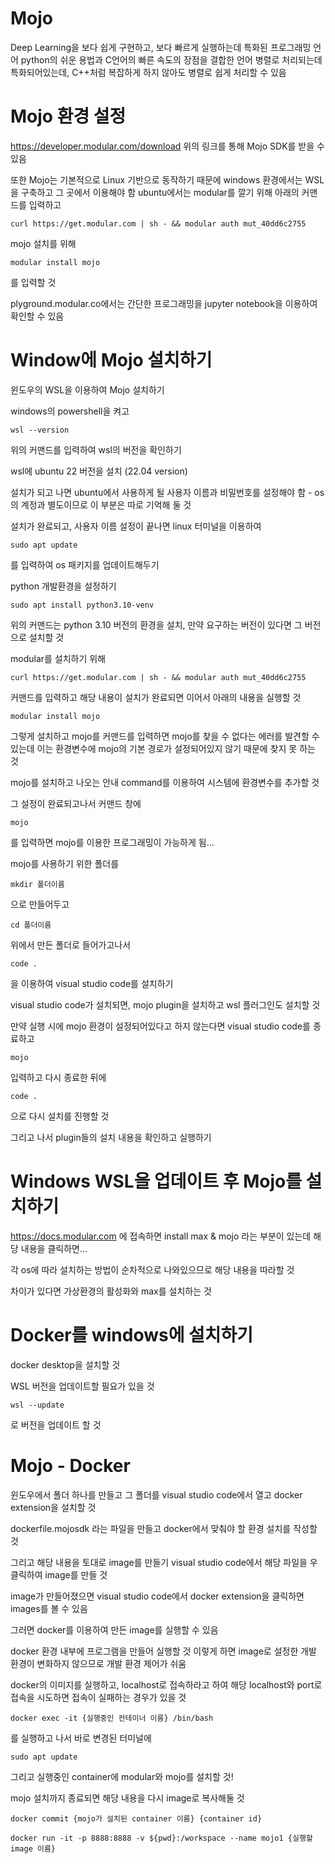 # Mojo
Deep Learning을 보다 쉽게 구현하고, 보다 빠르게 실행하는데 특화된 프로그래밍 언어
python의 쉬운 용법과 C언어의 빠른 속도의 장점을 결합한 언어
병렬로 처리되는데 특화되어있는데, C++처럼 복잡하게 하지 않아도 병렬로 쉽게 처리할 수 있음

# Mojo 환경 설정
https://developer.modular.com/download
위의 링크를 통해 Mojo SDK를 받을 수 있음

또한 Mojo는 기본적으로 Linux 기반으로 동작하기 때문에 windows 환경에서는 WSL을 구축하고 그 곳에서 이용해야 함
ubuntu에서는 modular를 깔기 위해 아래의 커맨드를 입력하고
```
curl https://get.modular.com | sh - && modular auth mut_40dd6c2755
```
mojo 설치를 위해
```
modular install mojo
```
를 입력할 것

plyground.modular.co에서는 간단한 프로그래밍을 jupyter notebook을 이용하여 확인할 수 있음

# Window에 Mojo 설치하기
윈도우의 WSL을 이용하여 Mojo 설치하기

windows의 powershell을 켜고
```
wsl --version
```
위의 커맨드를 입력하여 wsl의 버전을 확인하기

wsl에 ubuntu 22 버전을 설치 (22.04 version)

설치가 되고 나면 ubuntu에서 사용하게 될 사용자 이름과 비밀번호를 설정해야 함 - os의 계정과 별도이므로 이 부분은 따로 기억해 둘 것

설치가 완료되고, 사용자 이름 설정이 끝나면 linux 터미널을 이용하여
```
sudo apt update
```
를 입력하여 os 패키지를 업데이트해두기

python 개발환경을 설정하기
```
sudo apt install python3.10-venv
```
위의 커맨드는 python 3.10 버전의 환경을 설치, 만약 요구하는 버전이 있다면 그 버전으로 설치할 것

modular를 설치하기 위해 
```
curl https://get.modular.com | sh - && modular auth mut_40dd6c2755
```
커맨드를 입력하고
해당 내용이 설치가 완료되면 이어서 아래의 내용을 실행할 것

```
modular install mojo
```

그렇게 설치하고 mojo를 커맨드를 입력하면 mojo를 찾을 수 없다는 에러를 발견할 수 있는데
이는 환경변수에 mojo의 기본 경로가 설정되어있지 않기 때문에 찾지 못 하는 것

mojo를 설치하고 나오는 안내 command를 이용하여 시스템에 환경변수를 추가할 것

그 설정이 완료되고나서 커맨드 창에
```
mojo
```
를 입력하면 mojo를 이용한 프로그래밍이 가능하게 됨...

mojo를 사용하기 위한 폴더를
```
mkdir 폴더이름
```
으로 만들어두고
```
cd 폴더이름
```
위에서 만든 폴더로 들어가고나서

```
code .
```
을 이용하여 visual studio code를 설치하기

visual studio code가 설치되면, mojo plugin을 설치하고
wsl 플러그인도 설치할 것

만약 실행 시에 mojo 환경이 설정되어있다고 하지 않는다면
visual studio code를 종료하고
```
mojo
```
입력하고 다시 종료한 뒤에
```
code .
```
으로 다시 설치를 진행할 것

그리고 나서 plugin들의 설치 내용을 확인하고 실행하기

# Windows WSL을 업데이트 후 Mojo를 설치하기

https://docs.modular.com
에 접속하면 install max & mojo 라는 부분이 있는데
해당 내용을 클릭하면...

각 os에 따라 설치하는 방법이 순차적으로 나와있으므로 해당 내용을 따라할 것

차이가 있다면 가상환경의 활성화와 max를 설치하는 것

# Docker를 windows에 설치하기
docker desktop을 설치할 것

WSL 버전을 업데이트할 필요가 있을 것
```
wsl --update
```
로 버전을 업데이트 할 것


# Mojo - Docker
윈도우에서 폴더 하나를 만들고
그 폴더를 visual studio code에서 열고
docker extension을 설치할 것

dockerfile.mojosdk
라는 파일을 만들고
docker에서 맞춰야 할 환경 설치를 작성할 것

그리고 해당 내용을 토대로 image를 만들기
visual studio code에서 해당 파일을 우클릭하여 image를 만들 것

image가 만들어졌으면 visual studio code에서 docker extension을 클릭하면 images를 볼 수 있음

그러면 docker를 이용하여 만든 image를 실행할 수 있음

docker 환경 내부에 프로그램을 만들어 실행할 것
이렇게 하면 image로 설정한 개발 환경이 변화하지 않으므로 개발 환경 제어가 쉬움

docker의 이미지를 실행하고, localhost로 접속하라고 하여 해당 localhost와 port로 접속을 시도하면 접속이 실패하는 경우가 있을 것

```
docker exec -it {실행중인 컨테이너 이름} /bin/bash
```
를 실행하고 나서 바로 변경된 터미널에
```
sudo apt update
```

그리고 실행중인 container에 modular와 mojo를 설치할 것!

mojo 설치까지 종료되면 해당 내용을 다시 image로 복사해둘 것
```
docker commit {mojo가 설치된 container 이름} {container id}
```

```
docker run -it -p 8888:8888 -v ${pwd}:/workspace --name mojo1 {실행할 image 이름}
```
